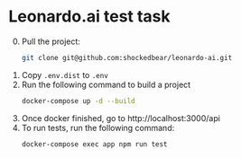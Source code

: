 # Leonardo.ai test task
0. Pull the project:
   ```bash
   git clone git@github.com:shockedbear/leonardo-ai.git
   ```
1. Copy `.env.dist` to `.env`
2. Run the following command to build a project
    ```bash
    docker-compose up -d --build
    ```
3. Once docker finished, go to http://localhost:3000/api
4. To run tests, run the following command:
   ```bash
   docker-compose exec app npm run test
   ```

